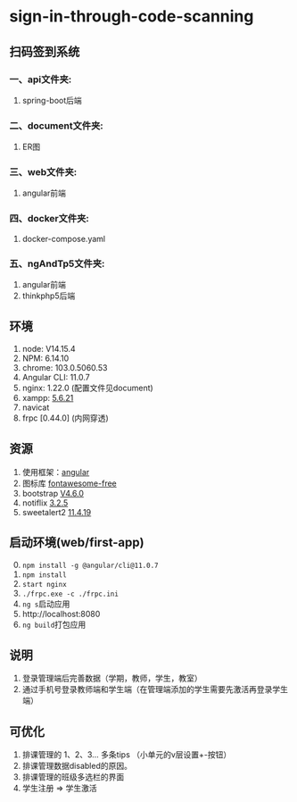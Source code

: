 # sign-in-through-code-scanning
## 扫码签到系统<br>
### 一、api文件夹: <br>
1. spring-boot后端<br>
### 二、document文件夹:<br>
1. ER图
### 三、web文件夹: <br>
1. angular前端
### 四、docker文件夹: <br>
1. docker-compose.yaml
### 五、ngAndTp5文件夹: <br>
1. angular前端
2. thinkphp5后端

## 环境
1. node: V14.15.4
2. NPM: 6.14.10
3. chrome: 103.0.5060.53
4. Angular CLI: 11.0.7
5. nginx: 1.22.0 (配置文件见document)
6. xampp: [5.6.21](https://sourceforge.net/projects/xampp/files/XAMPP%20Windows/5.6.21/)
7. navicat
8. frpc [0.44.0] (内网穿透)

## 资源
1. 使用框架：[angular](https://angular.cn/)
2. 图标库 [fontawesome-free](https://fontawesome.com/v5/search?m=free)
3. bootstrap [V4.6.0](https://getbootstrap.com/docs/4.6/getting-started/introduction/)
4. notiflix [3.2.5](https://www.npmjs.com/package/notiflix)
5. sweetalert2 [11.4.19](https://www.npmjs.com/package/sweetalert2)

## 启动环境(web/first-app)
0. `npm install -g @angular/cli@11.0.7`
1. `npm install`
2. `start nginx`
3. `./frpc.exe -c ./frpc.ini`
4. `ng s`启动应用
5. http://localhost:8080
6. `ng build`打包应用

## 说明
1. 登录管理端后完善数据（学期，教师，学生，教室）
2. 通过手机号登录教师端和学生端（在管理端添加的学生需要先激活再登录学生端）

## 可优化
1. 排课管理的 1、2、3... 多条tips （小单元的v层设置+-按钮）
2. 排课管理数据disabled的原因。
3. 排课管理的班级多选栏的界面
4. 学生注册 => 学生激活

